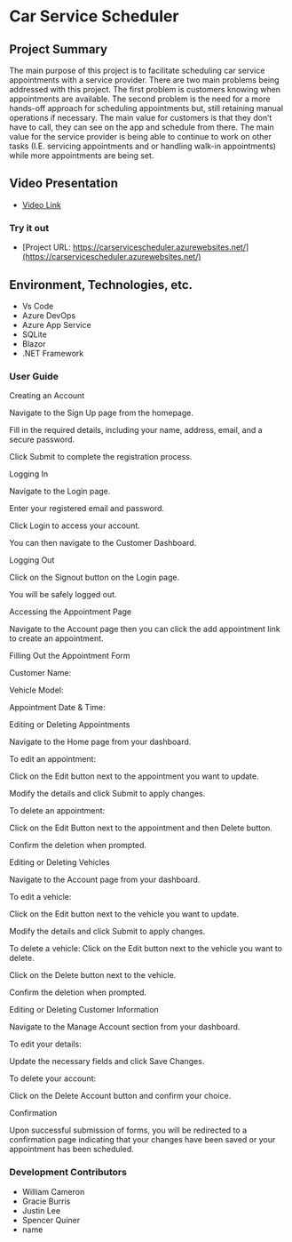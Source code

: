# Car Service Scheduler

## Project Summary

The main purpose of this project is to facilitate scheduling car service appointments with a service provider. There are two main problems being addressed with this project. The first problem is customers knowing when appointments are available. The second problem is the need for a more hands-off approach for scheduling appointments but, still retaining manual operations if necessary. The main value for customers is that they don’t have to call, they can see on the app and schedule from there. The main value for the service provider is being able to continue to work on other tasks (I.E. servicing appointments and or handling walk-in appointments) while more appointments are being set.

## Video Presentation

- [Video Link](https://www.youtube.com/watch?v=ht7ifdpQzTM)

### Try it out

- [Project URL: https://carservicescheduler.azurewebsites.net/](https://carservicescheduler.azurewebsites.net/)

## Environment, Technologies, etc.

- Vs Code
- Azure DevOps
- Azure App Service
- SQLite
- Blazor
- .NET Framework

### User Guide

Creating an Account

Navigate to the Sign Up page from the homepage.

Fill in the required details, including your name, address, email, and a secure password.

Click Submit to complete the registration process.

Logging In

Navigate to the Login page.

Enter your registered email and password.

Click Login to access your account.

You can then navigate to the Customer Dashboard.

Logging Out

Click on the Signout button on the Login page.

You will be safely logged out.

Accessing the Appointment Page

Navigate to the Account page then you can click the add appointment link to create an appointment.

Filling Out the Appointment Form

Customer Name:

Vehicle Model:

Appointment Date & Time:

Editing or Deleting Appointments

Navigate to the Home page from your dashboard.

To edit an appointment:

Click on the Edit button next to the appointment you want to update.

Modify the details and click Submit to apply changes.

To delete an appointment:

Click on the Edit Button next to the appointment and then Delete button.

Confirm the deletion when prompted.

Editing or Deleting Vehicles

Navigate to the Account page from your dashboard.

To edit a vehicle:

Click on the Edit button next to the vehicle you want to update.

Modify the details and click Submit to apply changes.

To delete a vehicle:
Click on the Edit button next to the vehicle you want to delete.

Click on the Delete button next to the vehicle.

Confirm the deletion when prompted.

Editing or Deleting Customer Information

Navigate to the Manage Account section from your dashboard.

To edit your details:

Update the necessary fields and click Save Changes.

To delete your account:

Click on the Delete Account button and confirm your choice.

Confirmation

Upon successful submission of forms, you will be redirected to a confirmation page indicating that your changes have been saved or your appointment has been scheduled.

### Development Contributors

- William Cameron
- Gracie Burris
- Justin Lee
- Spencer Quiner
- name
